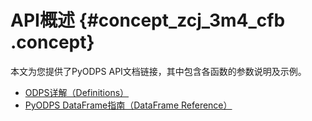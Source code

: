 # API概述 {#concept_zcj_3m4_cfb .concept}

本文为您提供了PyODPS API文档链接，其中包含各函数的参数说明及示例。

-   [ODPS详解（Definitions）](https://pyodps.readthedocs.io/zh_CN/latest/api-def.html)
-   [PyODPS DataFrame指南（DataFrame Reference）](https://pyodps.readthedocs.io/zh_CN/latest/api-df.html)


